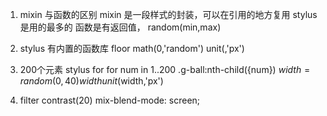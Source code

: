 1. mixin 与函数的区别
    mixin 是一段样式的封装，可以在引用的地方复用 stylus 是用的最多的
    函数是有返回值， random(min,max)

2. stylus 有内置的函数库 
    floor  math(0,'random')  unit(,'px')

3. 200个元素  stylus for
    for num in 1..200
        .g-ball:nth-child({num})
            $width = random(0, 40)
            width unit($width,'px')

4. filter contrast(20)  mix-blend-mode: screen;
